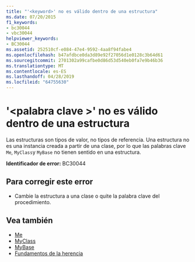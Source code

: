 ```yaml
---
title: "'<keyword>' no es válido dentro de una estructura"
ms.date: 07/20/2015
f1_keywords:
- bc30044
- vbc30044
helpviewer_keywords:
- BC30044
ms.assetid: 252510cf-e084-47e4-9592-4aa8f94fabe4
ms.openlocfilehash: b47afdbce0da3d89e92f27056d1e0128c3b64d61
ms.sourcegitcommit: 2701302a99cafbe0d86d53d540eb0fa7e9b46b36
ms.translationtype: MT
ms.contentlocale: es-ES
ms.lasthandoff: 04/28/2019
ms.locfileid: "64755630"
---
```

# <a name="keyword-is-not-valid-within-a-structure"></a>'\<palabra clave >' no es válido dentro de una estructura
Las estructuras son tipos de valor, no tipos de referencia. Una estructura no es una instancia creada a partir de una clase, por lo que las palabras clave `Me`, `MyClass`y `MyBase` no tienen sentido en una estructura.  
  
 **Identificador de error:** BC30044  
  
## <a name="to-correct-this-error"></a>Para corregir este error  
  
- Cambie la estructura a una clase o quite la palabra clave del procedimiento.  
  
## <a name="see-also"></a>Vea también

- [Me](~/docs/visual-basic/programming-guide/program-structure/me-my-mybase-and-myclass.md#me)
- [MyClass](~/docs/visual-basic/programming-guide/program-structure/me-my-mybase-and-myclass.md#myclass)
- [MyBase](~/docs/visual-basic/programming-guide/program-structure/me-my-mybase-and-myclass.md#mybase)
- [Fundamentos de la herencia](../../visual-basic/programming-guide/language-features/objects-and-classes/inheritance-basics.md)
